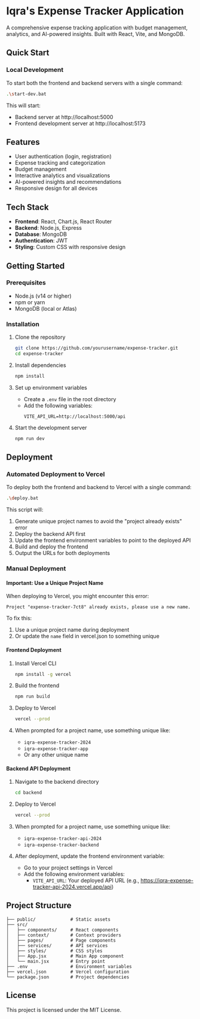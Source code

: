 # Iqra's Expense Tracker Application

A comprehensive expense tracking application with budget management, analytics, and AI-powered insights. Built with React, Vite, and MongoDB.

## Quick Start

### Local Development

To start both the frontend and backend servers with a single command:

```bash
.\start-dev.bat
```

This will start:
- Backend server at http://localhost:5000
- Frontend development server at http://localhost:5173

## Features

- User authentication (login, registration)
- Expense tracking and categorization
- Budget management
- Interactive analytics and visualizations
- AI-powered insights and recommendations
- Responsive design for all devices

## Tech Stack

- **Frontend**: React, Chart.js, React Router
- **Backend**: Node.js, Express
- **Database**: MongoDB
- **Authentication**: JWT
- **Styling**: Custom CSS with responsive design

## Getting Started

### Prerequisites

- Node.js (v14 or higher)
- npm or yarn
- MongoDB (local or Atlas)

### Installation

1. Clone the repository
   ```bash
   git clone https://github.com/yourusername/expense-tracker.git
   cd expense-tracker
   ```

2. Install dependencies
   ```bash
   npm install
   ```

3. Set up environment variables
   - Create a `.env` file in the root directory
   - Add the following variables:
     ```
     VITE_API_URL=http://localhost:5000/api
     ```

4. Start the development server
   ```bash
   npm run dev
   ```

## Deployment

### Automated Deployment to Vercel

To deploy both the frontend and backend to Vercel with a single command:

```bash
.\deploy.bat
```

This script will:
1. Generate unique project names to avoid the "project already exists" error
2. Deploy the backend API first
3. Update the frontend environment variables to point to the deployed API
4. Build and deploy the frontend
5. Output the URLs for both deployments

### Manual Deployment

#### Important: Use a Unique Project Name

When deploying to Vercel, you might encounter this error:
```
Project "expense-tracker-7ct8" already exists, please use a new name.
```

To fix this:

1. Use a unique project name during deployment
2. Or update the `name` field in vercel.json to something unique

#### Frontend Deployment

1. Install Vercel CLI
   ```bash
   npm install -g vercel
   ```

2. Build the frontend
   ```bash
   npm run build
   ```

3. Deploy to Vercel
   ```bash
   vercel --prod
   ```

4. When prompted for a project name, use something unique like:
   - `iqra-expense-tracker-2024`
   - `iqra-expense-tracker-app`
   - Or any other unique name

#### Backend API Deployment

1. Navigate to the backend directory
   ```bash
   cd backend
   ```

2. Deploy to Vercel
   ```bash
   vercel --prod
   ```

3. When prompted for a project name, use something unique like:
   - `iqra-expense-tracker-api-2024`
   - `iqra-expense-tracker-backend`

4. After deployment, update the frontend environment variable:
   - Go to your project settings in Vercel
   - Add the following environment variables:
     - `VITE_API_URL`: Your deployed API URL (e.g., https://iqra-expense-tracker-api-2024.vercel.app/api)

## Project Structure

```
├── public/             # Static assets
├── src/
│   ├── components/     # React components
│   ├── context/        # Context providers
│   ├── pages/          # Page components
│   ├── services/       # API services
│   ├── styles/         # CSS styles
│   ├── App.jsx         # Main App component
│   └── main.jsx        # Entry point
├── .env                # Environment variables
├── vercel.json         # Vercel configuration
└── package.json        # Project dependencies
```

## License

This project is licensed under the MIT License.
